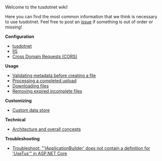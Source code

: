 Welcome to the tusdotnet wiki! 

Here you can find the most common information that we think is necessary to use tusdotnet. Feel free to post an [issue](https://github.com/tusdotnet/tusdotnet/issues/new) if something is out of order or missing!

**Configuration**
* [tusdotnet](https://github.com/tusdotnet/tusdotnet/wiki/Configure-tusdotnet)
* [IIS](https://github.com/tusdotnet/tusdotnet/wiki/Configure-IIS)
* [Cross Domain Requests (CORS)](https://github.com/tusdotnet/tusdotnet/wiki/Cross-domain-requests-(CORS))

**Usage**
* [Validating metadata before creating a file](https://github.com/tusdotnet/tusdotnet/wiki/OnBeforeCreate-event)
* [Processing a completed upload](https://github.com/tusdotnet/tusdotnet/wiki/Processing-a-file-once-the-file-upload-is-complete)
* [Downloading files](https://github.com/tusdotnet/tusdotnet/wiki/Downloading-files)
* [Removing expired incomplete files](https://github.com/tusdotnet/tusdotnet/wiki/Removing-expired-incomplete-files)

**Customizing**
* [Custom data store](https://github.com/tusdotnet/tusdotnet/wiki/Custom-data-store)

**Technical**
* [Architecture and overall concepts](https://github.com/tusdotnet/tusdotnet/wiki/Architecture-and-overall-concepts)

**Troubleshooting**
* [Troubleshoot: "'IApplicationBuilder' does not contain a definition for 'UseTus'" in ASP.NET Core](https://github.com/tusdotnet/tusdotnet/wiki/Troubleshoot:-%22'IApplicationBuilder'-does-not-contain-a-definition-for-'UseTus'%22-in-ASP.NET-Core)
